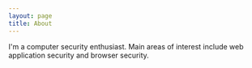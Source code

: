 ```yaml
---
layout: page
title: About
---
```


I'm a computer security enthusiast.  Main areas of interest include web application security and browser security.